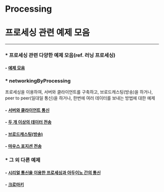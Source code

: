 # Processing  
# 프로세싱 관련 예제 모음  

---
### * 프로세싱 관련 다양한 예제 모음(ref. 러닝 프로세싱)  
#### - [예제 모음](https://mtinet.github.io/exercise_processing/)  

### * networkingByProcessing
프로세싱을 이용하여, 서버와 클라이언트를 구축하고, 브로드캐스팅(방송)을 하거나, peer to peer(일대일 통신)을 하거나, 한번에 여러 데이터를 보내는 방법에 대한 예제  

#### - [서버와 클라이언트 통신](https://mtinet.github.io/serverAndClientByProcessing/)  
#### - [두 개 이상의 데이터 전송](https://mtinet.github.io/overDataTransportByProcessing/)  
#### - [브로드캐스팅(방송)](https://mtinet.github.io/broadcastingByProcessing/)  
#### - [마우스 포지션 전송](https://mtinet.github.io/mousePositionTransportByProcessing/)  


### * 그 외 다른 예제  
#### - [시리얼 통신을 이용한 프로세싱과 아두이노 간의 통신](https://mtinet.github.io/processingAndArduino/)  
#### - [크로마키](https://mtinet.github.io/chromaKey_processing/)  
